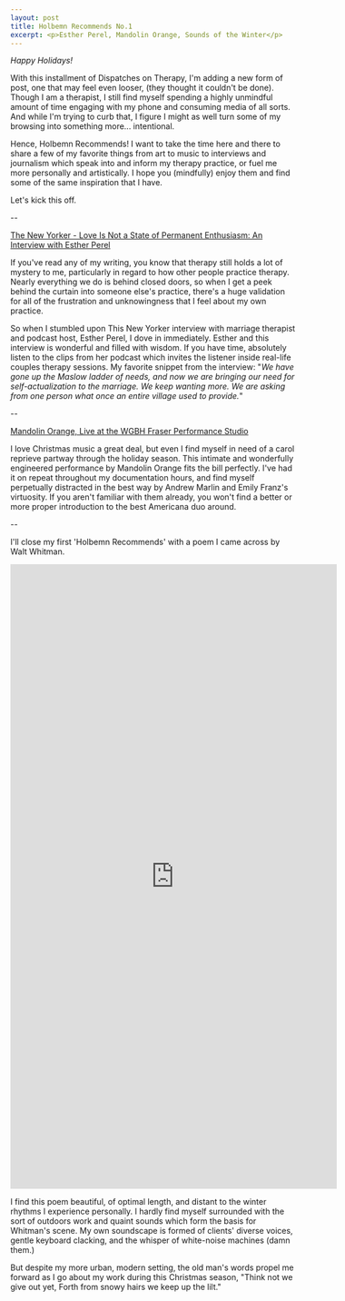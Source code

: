 ```yaml
---
layout: post
title: Holbemn Recommends No.1
excerpt: <p>Esther Perel, Mandolin Orange, Sounds of the Winter</p>
---
```



*Happy Holidays!*

With this installment of Dispatches on Therapy, I'm adding a new form of post, one that may feel even looser, (they thought it couldn't be done). Though I am a therapist, I still find myself spending a highly unmindful amount of time engaging with my phone and consuming media of all sorts. And while I'm trying to curb that, I figure I might as well turn some of my browsing into something more... intentional.

Hence, Holbemn Recommends! I want to take the time here and there to share a few of my favorite things from art to music to interviews and journalism which speak into and inform my therapy practice, or fuel me more personally and artistically. I hope you (mindfully) enjoy them and find some of the same inspiration that I have.

Let's kick this off.

--

[The New Yorker - Love Is Not a State of Permanent Enthusiasm: An Interview with Esther Perel](https://www.newyorker.com/culture/the-new-yorker-interview/love-is-not-a-permanent-state-of-enthusiasm-an-interview-with-esther-perel)

If you've read any of my writing, you know that therapy still holds a lot of mystery to me, particularly in regard to how other people practice therapy. Nearly everything we do is behind closed doors, so when I get a peek behind the curtain into someone else's practice, there's a huge validation for all of the frustration and unknowingness that I feel about my own practice.

So when I stumbled upon This New Yorker interview with marriage therapist and podcast host, Esther Perel, I dove in immediately. Esther and this interview is wonderful and filled with wisdom. If you have time, absolutely listen to the clips from her podcast which invites the listener inside real-life couples therapy sessions. My favorite snippet from the interview: "*We have gone up the Maslow ladder of needs, and now we are bringing our need for self-actualization to the marriage. We keep wanting more. We are asking from one person what once an entire village used to provide.*"

--

[Mandolin Orange, Live at the WGBH Fraser Performance Studio](https://www.youtube.com/watch?v=EdP8S0uKP5U)

I love Christmas music a great deal, but even I find myself in need of a carol reprieve partway through the holiday season. This intimate and wonderfully engineered performance by Mandolin Orange fits the bill perfectly. I've had it on repeat throughout my documentation hours, and find myself perpetually distracted in the best way by Andrew Marlin and Emily Franz's virtuosity. If you aren't familiar with them already, you won't find a better or more proper introduction to the best Americana duo around.

--

I'll close my first 'Holbemn Recommends' with a poem I came across by Walt Whitman.

  <iframe width='575' height='1100' src='https://www.poets.org/poetsorg/poem/sounds-winter?mbd=1' frameborder='0' scrolling='no' allowfullscreen></iframe>

I find this poem beautiful, of optimal length, and distant to the winter rhythms I experience personally. I hardly find myself surrounded with the sort of outdoors work and quaint sounds which form the basis for Whitman's scene. My own soundscape is formed of clients' diverse voices, gentle keyboard clacking, and the whisper of white-noise machines (damn them.)

But despite my more urban, modern setting, the old man's words propel me forward as I go about my work during this Christmas season, "Think not we give out yet, Forth from snowy hairs we keep up the lilt."
